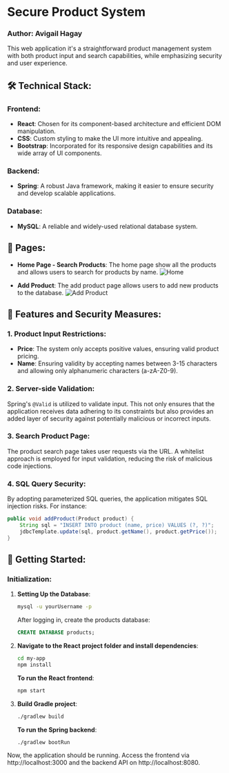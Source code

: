 # Secure Product System
### **Author:** Avigail Hagay

This web application it's a straightforward product management system with both product input and search capabilities, while emphasizing security and user experience.

## 🛠️ Technical Stack:

### Frontend:
- **React**: Chosen for its component-based architecture and efficient DOM manipulation.
- **CSS**: Custom styling to make the UI more intuitive and appealing.
- **Bootstrap**: Incorporated for its responsive design capabilities and its wide array of UI components.

### Backend:
- **Spring**: A robust Java framework, making it easier to ensure security and develop scalable applications.

### Database:
- **MySQL**: A reliable and widely-used relational database system.

## 📝 Pages:

- **Home Page - Search Products**: The home page show all the products and allows users to search for products by name.
  ![Home](/src/main/resources/static/img_1.png)


- **Add Product**: The add product page allows users to add new products to the database.
  ![Add Product](/src/main/resources/static/img.png)

## 🌟 Features and Security Measures:

### 1. Product Input Restrictions:
- **Price**: The system only accepts positive values, ensuring valid product pricing.
- **Name**: Ensuring validity by accepting names between 3-15 characters and allowing only alphanumeric characters (a-zA-Z0-9).

### 2. Server-side Validation:
Spring's `@Valid` is utilized to validate input. This not only ensures that the application receives data adhering to its constraints but also provides an added layer of security against potentially malicious or incorrect inputs.

### 3. Search Product Page:
The product search page takes user requests via the URL. A whitelist approach is employed for input validation, reducing the risk of malicious code injections.

### 4. SQL Query Security:
By adopting parameterized SQL queries, the application mitigates SQL injection risks. For instance:

```java
public void addProduct(Product product) {
    String sql = "INSERT INTO product (name, price) VALUES (?, ?)";
    jdbcTemplate.update(sql, product.getName(), product.getPrice());
}
```

## 🚀 Getting Started:
### Initialization:

1. **Setting Up the Database**:
   ```bash
   mysql -u yourUsername -p
   ```
   After logging in, create the products database:
   ```sql
   CREATE DATABASE products;
   ```
2. **Navigate to the React project folder and install dependencies**:
   ```bash
   cd my-app
   npm install
   ```
   **To run the React frontend**:
    ```bash
    npm start
    ```
3. **Build Gradle project**:
   ```bash
   ./gradlew build
   ```
   **To run the Spring backend**:
   ```bash
   ./gradlew bootRun
   ```
Now, the application should be running. Access the frontend via http://localhost:3000 and the backend API on http://localhost:8080.

